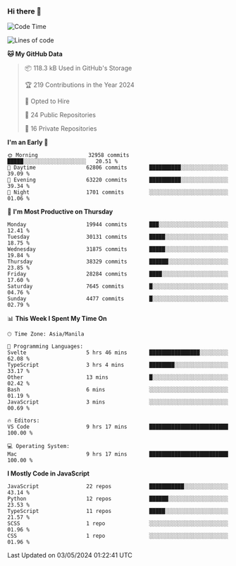 ### Hi there 👋

<!--START_SECTION:waka-->
![Code Time](http://img.shields.io/badge/Code%20Time-711%20hrs%2046%20mins-blue)

![Lines of code](https://img.shields.io/badge/From%20Hello%20World%20I%27ve%20Written-64.2%20million%20lines%20of%20code-blue)

**🐱 My GitHub Data** 

> 📦 118.3 kB Used in GitHub's Storage 
 > 
> 🏆 219 Contributions in the Year 2024
 > 
> 💼 Opted to Hire
 > 
> 📜 24 Public Repositories 
 > 
> 🔑 16 Private Repositories 
 > 
**I'm an Early 🐤** 

```text
🌞 Morning                32958 commits       █████░░░░░░░░░░░░░░░░░░░░   20.51 % 
🌆 Daytime                62806 commits       ██████████░░░░░░░░░░░░░░░   39.09 % 
🌃 Evening                63220 commits       ██████████░░░░░░░░░░░░░░░   39.34 % 
🌙 Night                  1701 commits        ░░░░░░░░░░░░░░░░░░░░░░░░░   01.06 % 
```
📅 **I'm Most Productive on Thursday** 

```text
Monday                   19944 commits       ███░░░░░░░░░░░░░░░░░░░░░░   12.41 % 
Tuesday                  30131 commits       █████░░░░░░░░░░░░░░░░░░░░   18.75 % 
Wednesday                31875 commits       █████░░░░░░░░░░░░░░░░░░░░   19.84 % 
Thursday                 38329 commits       ██████░░░░░░░░░░░░░░░░░░░   23.85 % 
Friday                   28284 commits       ████░░░░░░░░░░░░░░░░░░░░░   17.60 % 
Saturday                 7645 commits        █░░░░░░░░░░░░░░░░░░░░░░░░   04.76 % 
Sunday                   4477 commits        █░░░░░░░░░░░░░░░░░░░░░░░░   02.79 % 
```


📊 **This Week I Spent My Time On** 

```text
🕑︎ Time Zone: Asia/Manila

💬 Programming Languages: 
Svelte                   5 hrs 46 mins       ████████████████░░░░░░░░░   62.08 % 
TypeScript               3 hrs 4 mins        ████████░░░░░░░░░░░░░░░░░   33.17 % 
Other                    13 mins             █░░░░░░░░░░░░░░░░░░░░░░░░   02.42 % 
Bash                     6 mins              ░░░░░░░░░░░░░░░░░░░░░░░░░   01.19 % 
JavaScript               3 mins              ░░░░░░░░░░░░░░░░░░░░░░░░░   00.69 % 

🔥 Editors: 
VS Code                  9 hrs 17 mins       █████████████████████████   100.00 % 

💻 Operating System: 
Mac                      9 hrs 17 mins       █████████████████████████   100.00 % 
```

**I Mostly Code in JavaScript** 

```text
JavaScript               22 repos            ███████████░░░░░░░░░░░░░░   43.14 % 
Python                   12 repos            ██████░░░░░░░░░░░░░░░░░░░   23.53 % 
TypeScript               11 repos            █████░░░░░░░░░░░░░░░░░░░░   21.57 % 
SCSS                     1 repo              ░░░░░░░░░░░░░░░░░░░░░░░░░   01.96 % 
CSS                      1 repo              ░░░░░░░░░░░░░░░░░░░░░░░░░   01.96 % 
```




 Last Updated on 03/05/2024 01:22:41 UTC
<!--END_SECTION:waka-->
